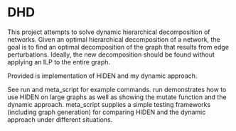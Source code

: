 DHD
===

This project attempts to solve dynamic hierarchical decomposition of networks.
Given an optimal hierarchical decomposition of a network, the goal is to find an optimal decomposition of the graph that results from edge perturbations.
Ideally, the new decomposition should be found without applying an ILP to the entire graph.

Provided is implementation of HIDEN and my dynamic approach.

See run and meta_script for example commands. 
run demonstrates how to use HIDEN on large graphs as well as showing the mutate function and the dynamic approach. 
meta_script supplies a simple testing frameworks (including graph generation) for comparing HIDEN and the dynamic approach under different situations.
